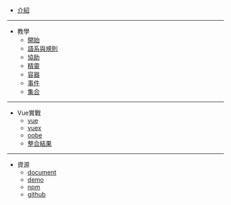* [介紹](README.md)
***
* 教學
    * [開始](./pages/getting_started.md)
    * [語系與規則](./pages/rule_and_locale.md)
    * [協助](./pages/helper.md)
    * [精靈](./pages/sprite.md)
    * [容器](./pages/container.md)
    * [事件](./pages/event.md)
    * [集合](./pages/collection.md)
***
* Vue實戰
    * [vue](./experience/vue.md)
    * [vuex](./experience/vuex.md)
    * [oobe](./experience/oobe.md)
    * [整合結果](./experience/integration.md)
***
* 資源
    * [document](https://softchef.github.io/oobe/docs/)
    * [demo](https://softchef.github.io/oobe/web/)
    * [npm](https://www.npmjs.com/package/oobe)
    * [github](https://github.com/SoftChef/oobe)